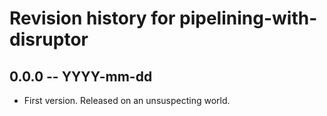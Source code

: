 # Revision history for pipelining-with-disruptor

## 0.0.0 -- YYYY-mm-dd

* First version. Released on an unsuspecting world.
